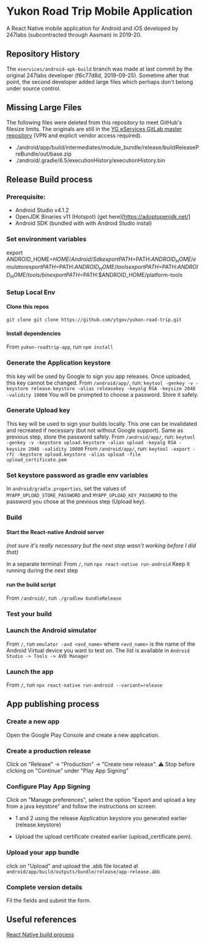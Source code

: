 # Yukon Road Trip Mobile Application

A React Native mobile application for Android and iOS developed by 247labs (subcontracted through Aasman) in 2019-20.


## Repository History

The `eservices/android-apk-build` branch was made at last commit by the original 247labs developer (f6c77d8d, 2019-09-25).
Sometime after that point, the second developer added large files which perhaps don't belong under source control.


## Missing Large Files

The following files were deleted from this repository to meet GitHub's filesize limits.
The originals are still in the
[YG eServices GitLab master repository](http://eserv-prd-scm01.ynet.gov.yk.ca/mobile/driving-app/yukon-react-native-mobile-app)
(VPN and explicit vendor access required).

- ./android/app/build/intermediates/module_bundle/release/buildReleasePreBundle/out/base.zip
- ./android/.gradle/6.5/executionHistory/executionHistory.bin


## Release Build process
### Prerequisite:
- Android Studio v4.1.2
- OpenJDK Binaries v11 (Hotspot) (get here)[https://adoptopenjdk.net/]
- Android SDK (bundled with with Android Studio instal)

### Set environment variables
export ANDROID_HOME=$HOME/Android/Sdk
export PATH=$PATH:$ANDROID_HOME/emulator
export PATH=$PATH:$ANDROID_HOME/tools
export PATH=$PATH:$ANDROID_HOME/tools/bin
export PATH=$PATH:$ANDROID_HOME/platform-tools

### Setup Local Env
#### Clone this repos
`git clone git clone https://github.com/ytgov/yukon-road-trip.git`

#### Install dependencies
From `yukon-roadtrip-app`, run `npm install`

### Generate the Application keystore
this key will be used by Google to sign you app releases. Once uploaded, this key cannot be changed. 
From `/android/app/`, run: `keytool -genkey -v -keystore release.keystore -alias releasekey -keyalg RSA -keysize 2048 -validity 10000`
You will be prompted to choose a password. Store it safely.

### Generate Upload key
This key will be used to sign your builds locally. This one can be invalidated and recreated if necessary (but not without Google support). Same as previous step, store the password safely.
From `/android/app/`, run: `keytool -genkey -v -keystore upload.keystore -alias upload -keyalg RSA -keysize 2048 -validity 10000`
From `/android/app/`, run: `keytool -export -rfc -keystore upload.keystore -alias upload -file upload_certificate.pem`

### Set keystore password as gradle env variables
In `android/gradle.properties`, set the values of `MYAPP_UPLOAD_STORE_PASSWORD` and `MYAPP_UPLOAD_KEY_PASSWORD` to the password you chose at the previous step (Upload key).

### Build
#### Start the React-native Android server
*(not sure it's really necessary but the next step wasn't working before I did that)*

In a separate terminal: 
From `/`, run `npx react-native run-android`
Keep it running during the next step

#### run the build script
From `/android/`, run `./gradlew bundleRelease`

### Test your build
### Launch the Android simulator
From `/`, run `emulator -avd <avd_name>` where `<avd_name>` is the name of the Android Virtual device you want to test on. The list is available in `Android Studio -> Tools -> AVD Manager`

### Launch the app
From `/`, run `npx react-native run-android --variant=release`

## App publishing process
### Create a new app
Open the Google Play Console and create a new application.

### Create a production release
Click on "Release" -> "Production" -> "Create new release". ⚠️ Stop before clicking on "Continue" under "Play App Signing"

### Configure Play App Signing
Click on "Manage preferences", select the option "Export and upload a key from a java keystore" and follow the instructions on screen:

- 1 and 2 using the release Application keystore you generated earlier (release.keystore)

- Upload the upload certificate created earlier (upload_certificate.pem).

### Upload your app bundle
click on "Upload" and upload the .abb file located at `android/app/build/outputs/bundle/release/app-release.abb`

### Complete version details
Fil the fields and submit the form.


## Useful references
[React Native build process](https://reactnative.dev/docs/signed-apk-android)
